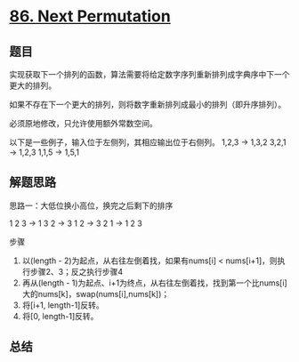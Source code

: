 # [86. Next Permutation](https://leetcode-cn.com/problems/next-permutation/)

## 题目


实现获取下一个排列的函数，算法需要将给定数字序列重新排列成字典序中下一个更大的排列。

如果不存在下一个更大的排列，则将数字重新排列成最小的排列（即升序排列）。

必须原地修改，只允许使用额外常数空间。

以下是一些例子，输入位于左侧列，其相应输出位于右侧列。
1,2,3 → 1,3,2
3,2,1 → 1,2,3
1,1,5 → 1,5,1



## 解题思路


思路一：大低位换小高位，换完之后剩下的排序

1 2 3 -> 1 3 2 -> 3 1 2 -> 3 2 1 -> 1 2 3 


步骤

1. 以(length - 2)为起点，从右往左倒着找，如果有nums[i] < nums[i+1]，则执行步骤2、3；反之执行步骤4
2. 再从(length - 1)为起点、i+1为终点，从右往左倒着找，找到第一个比nums[i]大的nums[k]，swap(nums[i],nums[k])；
3. 将[i+1, length-1]反转。
4. 将[0, length-1]反转。




## 总结
